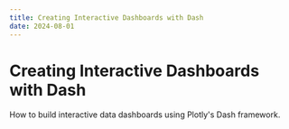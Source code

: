 ```yaml
---
title: Creating Interactive Dashboards with Dash
date: 2024-08-01
---
```


# Creating Interactive Dashboards with Dash

How to build interactive data dashboards using Plotly's Dash framework.
